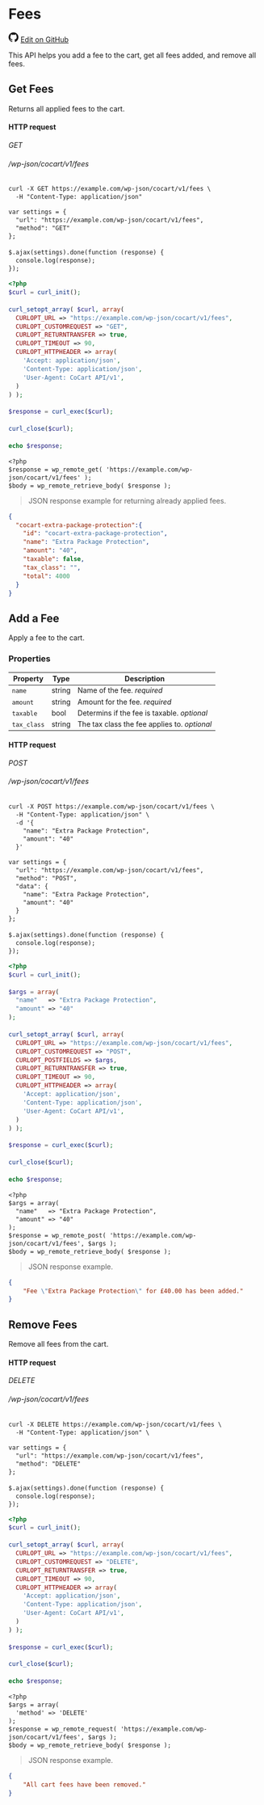 # Fees #

<img src="images/github.svg" width="20" height="20" alt="GitHub Mark Logo"> [Edit on GitHub](https://github.com/co-cart/co-cart-docs/blob/master/source/includes/cocart-v1/pro/_fees.md)

This API helps you add a fee to the cart, get all fees added, and remove all fees.

## Get Fees ##

Returns all applied fees to the cart.

#### HTTP request ####

<div class="api-endpoint">
  <div class="endpoint-data">
    <i class="label label-get">GET</i>
    <h6>/wp-json/cocart/v1/fees</h6>
  </div>
</div>

```shell
curl -X GET https://example.com/wp-json/cocart/v1/fees \
  -H "Content-Type: application/json"
```

```javascript--jquery
var settings = {
  "url": "https://example.com/wp-json/cocart/v1/fees",
  "method": "GET"
};

$.ajax(settings).done(function (response) {
  console.log(response);
});
```

```php
<?php
$curl = curl_init();

curl_setopt_array( $curl, array(
  CURLOPT_URL => "https://example.com/wp-json/cocart/v1/fees",
  CURLOPT_CUSTOMREQUEST => "GET",
  CURLOPT_RETURNTRANSFER => true,
  CURLOPT_TIMEOUT => 90,
  CURLOPT_HTTPHEADER => array(
    'Accept: application/json',
    'Content-Type: application/json',
    'User-Agent: CoCart API/v1',
  )
) );

$response = curl_exec($curl);

curl_close($curl);

echo $response;
```

```php--wp-http-api
<?php
$response = wp_remote_get( 'https://example.com/wp-json/cocart/v1/fees' );
$body = wp_remote_retrieve_body( $response );
```

> JSON response example for returning already applied fees.

```json
{
  "cocart-extra-package-protection":{
    "id": "cocart-extra-package-protection",
    "name": "Extra Package Protection",
    "amount": "40",
    "taxable": false,
    "tax_class": "",
    "total": 4000
  }
}
```

## Add a Fee ##

Apply a fee to the cart.

### Properties ###

| Property    | Type   | Description       |
| ----------- | ------ | ----------------- |
| `name`      | string | Name of the fee. <i class="label label-info">required</i> |
| `amount`    | string | Amount for the fee. <i class="label label-info">required</i> |
| `taxable`   | bool   | Determins if the fee is taxable. <i class="label label-info">optional</i> |
| `tax_class` | string | The tax class the fee applies to. <i class="label label-info">optional</i> |

#### HTTP request ####

<div class="api-endpoint">
  <div class="endpoint-data">
    <i class="label label-post">POST</i>
    <h6>/wp-json/cocart/v1/fees</h6>
  </div>
</div>

```shell
curl -X POST https://example.com/wp-json/cocart/v1/fees \
  -H "Content-Type: application/json" \
  -d '{
    "name": "Extra Package Protection",
    "amount": "40"
  }'
```

```javascript--jquery
var settings = {
  "url": "https://example.com/wp-json/cocart/v1/fees",
  "method": "POST",
  "data": {
    "name": "Extra Package Protection",
    "amount": "40"
  }
};

$.ajax(settings).done(function (response) {
  console.log(response);
});
```

```php
<?php
$curl = curl_init();

$args = array(
  "name"   => "Extra Package Protection",
  "amount" => "40"
);

curl_setopt_array( $curl, array(
  CURLOPT_URL => "https://example.com/wp-json/cocart/v1/fees",
  CURLOPT_CUSTOMREQUEST => "POST",
  CURLOPT_POSTFIELDS => $args,
  CURLOPT_RETURNTRANSFER => true,
  CURLOPT_TIMEOUT => 90,
  CURLOPT_HTTPHEADER => array(
    'Accept: application/json',
    'Content-Type: application/json',
    'User-Agent: CoCart API/v1',
  )
) );

$response = curl_exec($curl);

curl_close($curl);

echo $response;
```

```php--wp-http-api
<?php
$args = array(
  "name"   => "Extra Package Protection",
  "amount" => "40"
);
$response = wp_remote_post( 'https://example.com/wp-json/cocart/v1/fees', $args );
$body = wp_remote_retrieve_body( $response );
```

> JSON response example.

```json
{
    "Fee \"Extra Package Protection\" for £40.00 has been added."
}
```

## Remove Fees ##

Remove all fees from the cart.

#### HTTP request ####

<div class="api-endpoint">
  <div class="endpoint-data">
    <i class="label label-delete">DELETE</i>
    <h6>/wp-json/cocart/v1/fees</h6>
    </div>
</div>

```shell
curl -X DELETE https://example.com/wp-json/cocart/v1/fees \
  -H "Content-Type: application/json" \
```

```javascript--jquery
var settings = {
  "url": "https://example.com/wp-json/cocart/v1/fees",
  "method": "DELETE"
};

$.ajax(settings).done(function (response) {
  console.log(response);
});
```

```php
<?php
$curl = curl_init();

curl_setopt_array( $curl, array(
  CURLOPT_URL => "https://example.com/wp-json/cocart/v1/fees",
  CURLOPT_CUSTOMREQUEST => "DELETE",
  CURLOPT_RETURNTRANSFER => true,
  CURLOPT_TIMEOUT => 90,
  CURLOPT_HTTPHEADER => array(
    'Accept: application/json',
    'Content-Type: application/json',
    'User-Agent: CoCart API/v1',
  )
) );

$response = curl_exec($curl);

curl_close($curl);

echo $response;
```

```php--wp-http-api
<?php
$args = array(
  'method' => 'DELETE'
);
$response = wp_remote_request( 'https://example.com/wp-json/cocart/v1/fees', $args );
$body = wp_remote_retrieve_body( $response );
```

> JSON response example.

```json
{
    "All cart fees have been removed."
}
```
